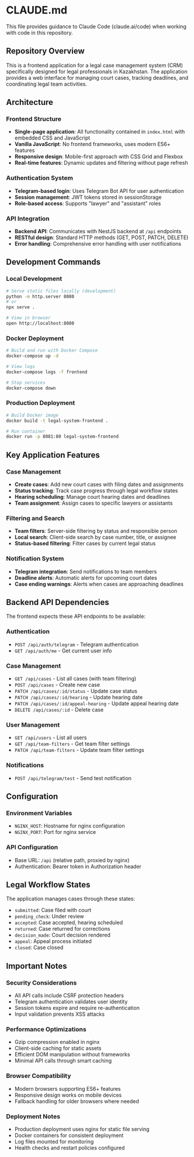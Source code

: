 # CLAUDE.md

This file provides guidance to Claude Code (claude.ai/code) when working with code in this repository.

## Repository Overview

This is a frontend application for a legal case management system (CRM) specifically designed for legal professionals in Kazakhstan. The application provides a web interface for managing court cases, tracking deadlines, and coordinating legal team activities.

## Architecture

### Frontend Structure
- **Single-page application**: All functionality contained in `index.html` with embedded CSS and JavaScript
- **Vanilla JavaScript**: No frontend frameworks, uses modern ES6+ features
- **Responsive design**: Mobile-first approach with CSS Grid and Flexbox
- **Real-time features**: Dynamic updates and filtering without page refresh

### Authentication System
- **Telegram-based login**: Uses Telegram Bot API for user authentication
- **Session management**: JWT tokens stored in sessionStorage
- **Role-based access**: Supports "lawyer" and "assistant" roles

### API Integration
- **Backend API**: Communicates with NestJS backend at `/api` endpoints
- **RESTful design**: Standard HTTP methods (GET, POST, PATCH, DELETE)
- **Error handling**: Comprehensive error handling with user notifications

## Development Commands

### Local Development
```bash
# Serve static files locally (development)
python -m http.server 8080
# or
npx serve .

# View in browser
open http://localhost:8080
```

### Docker Deployment
```bash
# Build and run with Docker Compose
docker-compose up -d

# View logs
docker-compose logs -f frontend

# Stop services
docker-compose down
```

### Production Deployment
```bash
# Build Docker image
docker build -t legal-system-frontend .

# Run container
docker run -p 8081:80 legal-system-frontend
```

## Key Application Features

### Case Management
- **Create cases**: Add new court cases with filing dates and assignments
- **Status tracking**: Track case progress through legal workflow states
- **Hearing scheduling**: Manage court hearing dates and deadlines
- **Team assignment**: Assign cases to specific lawyers or assistants

### Filtering and Search
- **Team filters**: Server-side filtering by status and responsible person
- **Local search**: Client-side search by case number, title, or assignee
- **Status-based filtering**: Filter cases by current legal status

### Notification System
- **Telegram integration**: Send notifications to team members
- **Deadline alerts**: Automatic alerts for upcoming court dates
- **Case ending warnings**: Alerts when cases are approaching deadlines

## Backend API Dependencies

The frontend expects these API endpoints to be available:

### Authentication
- `POST /api/auth/telegram` - Telegram authentication
- `GET /api/auth/me` - Get current user info

### Case Management
- `GET /api/cases` - List all cases (with team filtering)
- `POST /api/cases` - Create new case
- `PATCH /api/cases/:id/status` - Update case status
- `PATCH /api/cases/:id/hearing` - Update hearing date
- `PATCH /api/cases/:id/appeal-hearing` - Update appeal hearing date
- `DELETE /api/cases/:id` - Delete case

### User Management
- `GET /api/users` - List all users
- `GET /api/team-filters` - Get team filter settings
- `PATCH /api/team-filters` - Update team filter settings

### Notifications
- `POST /api/telegram/test` - Send test notification

## Configuration

### Environment Variables
- `NGINX_HOST`: Hostname for nginx configuration
- `NGINX_PORT`: Port for nginx service

### API Configuration
- Base URL: `/api` (relative path, proxied by nginx)
- Authentication: Bearer token in Authorization header

## Legal Workflow States

The application manages cases through these states:
- `submitted`: Case filed with court
- `pending_check`: Under review
- `accepted`: Case accepted, hearing scheduled
- `returned`: Case returned for corrections
- `decision_made`: Court decision rendered
- `appeal`: Appeal process initiated
- `closed`: Case closed

## Important Notes

### Security Considerations
- All API calls include CSRF protection headers
- Telegram authentication validates user identity
- Session tokens expire and require re-authentication
- Input validation prevents XSS attacks

### Performance Optimizations
- Gzip compression enabled in nginx
- Client-side caching for static assets
- Efficient DOM manipulation without frameworks
- Minimal API calls through smart caching

### Browser Compatibility
- Modern browsers supporting ES6+ features
- Responsive design works on mobile devices
- Fallback handling for older browsers where needed

### Deployment Notes
- Production deployment uses nginx for static file serving
- Docker containers for consistent deployment
- Log files mounted for monitoring
- Health checks and restart policies configured